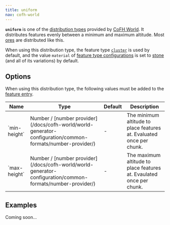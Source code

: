 ```yaml
---
title: uniform
nav: cofh-world
---
```


**`uniform`** is one of the [distribution
types](/docs/cofh-world/world-generator-configuration/distribution-types/)
provided by [CoFH World](/docs/cofh-world/). It distributes features evenly
between a minimum and maximum altitude. Most
[ores](https://minecraft.gamepedia.com/Ore) are distributed like this.

When using this distribution type, the feature type
[`cluster`](/docs/cofh-world/world-generator-configuration/feature-types/cluster/)
is used by default, and the value `material` of [feature type
configurations](/docs/cofh-world/world-generator-configuration/feature-format/#feature-type-configuration)
is set to [stone](https://minecraft.gamepedia.com/Stone) (and all of its
variations) by default.


Options
-------

When using this distribution type, the following values must be added to the
[feature
entry](/docs/cofh-world/world-generator-configuration/feature-format/#features).

<div class="uk-overflow-container">
    <table class="uk-table uk-table-striped uk-text-small">
        <thead>
            <tr>
                <th>Name</th>
                <th>Type</th>
                <th>Default</th>
                <th>Description</th>
            </tr>
        </thead>
        <tbody>
            <tr>
                <td markdown="span">`min-height`</td>
                <td markdown="span">
                    Number /
                    [number provider](/docs/cofh-world/world-generator-configuration/common-formats/number-provider/)
                </td>
                <td markdown="span">-</td>
                <td markdown="span">
                    The minimum altitude to place features at. Evaluated once
                    per chunk.
                </td>
            </tr>
            <tr>
                <td markdown="span">`max-height`</td>
                <td markdown="span">
                    Number /
                    [number provider](/docs/cofh-world/world-generator-configuration/common-formats/number-provider/)
                </td>
                <td markdown="span">-</td>
                <td markdown="span">
                    The maximum altitude to place features at. Evaulated once
                    per chunk.
                </td>
            </tr>
        </tbody>
    </table>
</div>


Examples
--------

Coming soon...
